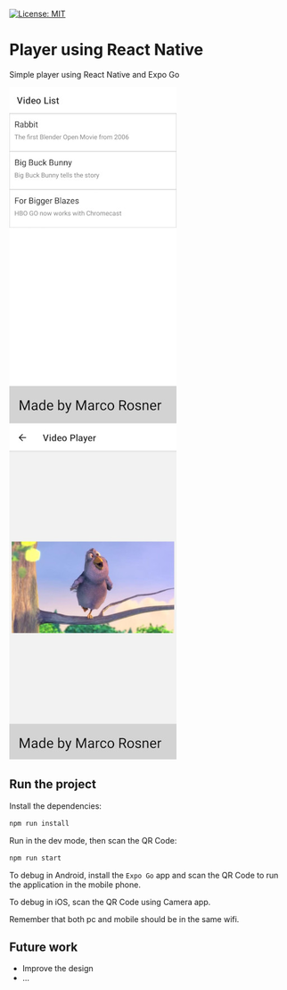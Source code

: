 [![License: MIT](https://img.shields.io/badge/License-MIT-yellow.svg)](https://opensource.org/licenses/MIT)

# Player using React Native

Simple player using React Native and Expo Go

![List Screen](./assets/ListScreen.jpeg?raw=true "List Screen") ![Player Screen](./assets/PlayerScreen.jpeg?raw=true "Player Screen")  

## Run the project

Install the dependencies:

```sh
npm run install
```

Run in the dev mode, then scan the QR Code:

```sh
npm run start
```

To debug in Android, install the `Expo Go` app and scan the QR Code to run the application in the mobile phone.

To debug in iOS, scan the QR Code using Camera app.

Remember that both pc and mobile should be in the same wifi.

## Future work

- Improve the design
- ...
